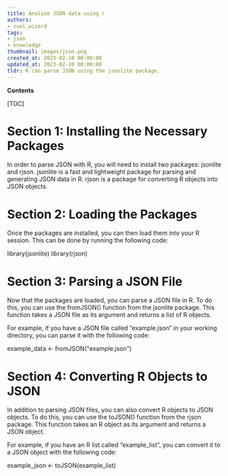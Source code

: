 ```yaml
---
title: Analyze JSON data using r
authors:
- cool_wizard
tags:
- json
- knowledge
thumbnail: images/json.png
created_at: 2023-02-10 00:00:00
updated_at: 2023-02-10 00:00:00
tldr: R can parse JSON using the jsonlite package.
---
```


**Contents**

[TOC]

# Section 1: Installing the Necessary Packages

In order to parse JSON with R, you will need to install two packages: jsonlite and rjson. jsonlite is a fast and lightweight package for parsing and generating JSON data in R. rjson is a package for converting R objects into JSON objects.

# Section 2: Loading the Packages

Once the packages are installed, you can then load them into your R session. This can be done by running the following code:

library(jsonlite)
library(rjson)

# Section 3: Parsing a JSON File

Now that the packages are loaded, you can parse a JSON file in R. To do this, you can use the fromJSON() function from the jsonlite package. This function takes a JSON file as its argument and returns a list of R objects.

For example, if you have a JSON file called “example.json” in your working directory, you can parse it with the following code:

example_data <- fromJSON("example.json")

# Section 4: Converting R Objects to JSON

In addition to parsing JSON files, you can also convert R objects to JSON objects. To do this, you can use the toJSON() function from the rjson package. This function takes an R object as its argument and returns a JSON object.

For example, if you have an R list called “example_list”, you can convert it to a JSON object with the following code:

example_json <- toJSON(example_list)

